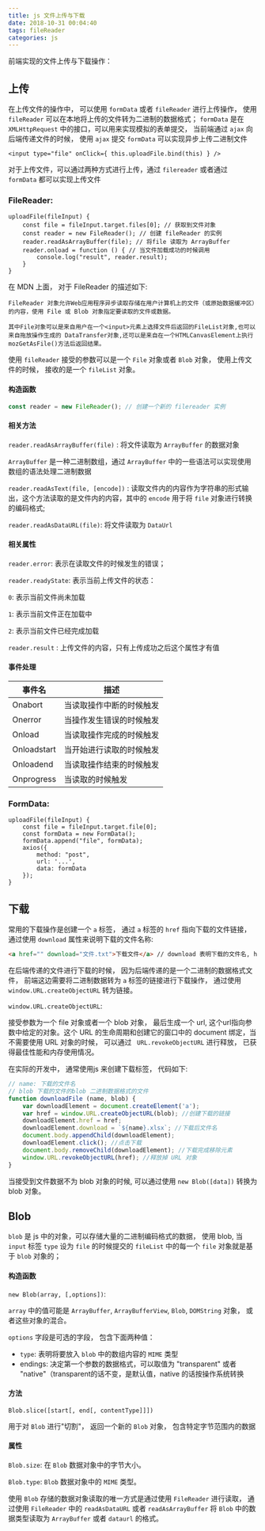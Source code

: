 ```yaml
---
title: js 文件上传与下载
date: 2018-10-31 00:04:40
tags: fileReader
categories: js
---
```


前端实现的文件上传与下载操作：

## 上传

在上传文件的操作中， 可以使用  `formData` 或者 `fileReader` 进行上传操作， 使用 `fileReader` 可以在本地将上传的文件转为二进制的数据格式； `formData` 是在 `XMLHttpRequest` 中的接口，可以用来实现模拟的表单提交， 当前端通过 `ajax` 向后端传递文件的时候， 使用 `ajax` 提交 `formData` 可以实现异步上传二进制文件

```react
<input type="file" onClick={ this.uploadFile.bind(this) } />
```

对于上传文件，可以通过两种方式进行上传，通过 `filereader` 或者通过 `formData` 都可以实现上传文件

### FileReader:

```react
uploadFile(fileInput) {
    const file = fileInput.target.files[0]; // 获取到文件对象
    const reader = new FileReader(); // 创建 fileReader 的实例
    reader.readAsArrayBuffer(file); // 将file 读取为 ArrayBuffer 
    reader.onload = function () { // 当文件加载成功的时候调用
        console.log("result", reader.result);
    }
}
```

在 MDN 上面， 对于  FileReader 的描述如下:

```
FileReader 对象允许Web应用程序异步读取存储在用户计算机上的文件（或原始数据缓冲区）的内容，使用 File 或 Blob 对象指定要读取的文件或数据。

其中File对象可以是来自用户在一个<input>元素上选择文件后返回的FileList对象,也可以来自拖放操作生成的 DataTransfer对象,还可以是来自在一个HTMLCanvasElement上执行mozGetAsFile()方法后返回结果。  
```

使用 `fileReader` 接受的参数可以是一个 `File` 对象或者 `Blob` 对象， 使用上传文件的时候， 接收的是一个 `fileList` 对象。

#### 构造函数

```javascript
const reader = new FileReader(); // 创建一个新的 filereader 实例
```

#### 相关方法

`reader.readAsArrayBuffer(file)` : 将文件读取为 `ArrayBuffer` 的数据对象

`ArrayBuffer` 是一种二进制数组，通过 `ArrayBuffer` 中的一些语法可以实现使用数组的语法处理二进制数据

`reader.readAsText(file, [encode])` : 读取文件内的内容作为字符串的形式输出，这个方法读取的是文件内的内容，其中的 `encode` 用于将 `file` 对象进行转换的编码格式;

`reader.readAsDataURL(file)`: 将文件读取为 `DataUrl`

#### 相关属性

`reader.error`: 表示在读取文件的时候发生的错误；

`reader.readyState`: 表示当前上传文件的状态：

`0`: 表示当前文件尚未加载

`1`: 表示当前文件正在加载中

`2`: 表示当前文件已经完成加载

`reader.result` : 上传文件的内容，只有上传成功之后这个属性才有值

#### 事件处理

| 事件名         | 描述           |
| ----------- | ------------ |
| Onabort     | 当读取操作中断的时候触发 |
| Onerror     | 当操作发生错误的时候触发 |
| Onload      | 当读取操作完成的时候触发 |
| Onloadstart | 当开始进行读取的时候触发 |
| Onloadend   | 当读取操作结束的时候触发 |
| Onprogress  | 当读取的时候触发     |



### FormData:

```react
uploadFile(fileInput) {
    const file = fileInput.target.file[0];
    const formData = new FormData();
    formData.append("file", formData);
    axios({
        method: "post",
        url: '...',
        data: formData
    });
}
```



## 下载

常用的下载操作是创建一个 `a` 标签， 通过 `a` 标签的 `href` 指向下载的文件链接，通过使用 `download` 属性来说明下载的文件名称:

```html
<a href="" download="文件.txt">下载文件</a> // download 表明下载的文件名, href 指向下载的文件的地址
```

在后端传递的文件进行下载的时候， 因为后端传递的是一个二进制的数据格式文件， 前端这边需要将二进制数据转为 `a` 标签的链接进行下载操作， 通过使用 `window.URL.createObjectURL` 转为链接。

`window.URL.createObjectURL`:

接受参数为一个 file 对象或者一个 blob 对象， 最后生成一个 url, 这个url指向参数中给定的对象。这个 URL 的生命周期和创建它的窗口中的 document 绑定，当不需要使用 URL 对象的时候， 可以通过  ` URL.revokeObjectURL` 进行释放， 已获得最佳性能和内存使用情况。

在实际的开发中， 通常使用js 来创建下载标签， 代码如下:

```javascript
// name: 下载的文件名
// blob 下载的文件的blob 二进制数据格式的文件
function downloadFile (name, blob) {
    var downloadElement = document.createElement('a');
    var href = window.URL.createObjectURL(blob); //创建下载的链接
    downloadElement.href = href;
    downloadElement.download = `${name}.xlsx`; //下载后文件名
    document.body.appendChild(downloadElement);
    downloadElement.click(); //点击下载
    document.body.removeChild(downloadElement); //下载完成移除元素
    window.URL.revokeObjectURL(href); //释放掉 URL 对象 
}
```

当接受到文件数据不为 blob 对象的时候, 可以通过使用 `new Blob([data])`  转换为 blob 对象。



## Blob

`blob` 是 js 中的对象，可以存储大量的二进制编码格式的数据， 使用 blob, 当 `input` 标签 `type` 设为 `file` 的时候提交的 `fileList` 中的每一个 `file` 对象就是基于 `blob` 对象的；

#### 构造函数

` new Blob(array, [,options]) `:

`array` 中的值可能是 `ArrayBuffer`, `ArrayBufferView`, `Blob`, `DOMString` 对象， 或者这些对象的混合。

`options` 字段是可选的字段， 包含下面两种值：

- `type`: 表明将要放入 `blob` 中的数组内容的 `MIME` 类型
- endings: 决定第一个参数的数据格式，可以取值为 "transparent" 或者 "native"（transparent的话不变，是默认值，native 的话按操作系统转换

#### 方法

`Blob.slice([start[, end[, contentType]]])`

用于对 `Blob` 进行"切割"， 返回一个新的 `Blob` 对象， 包含特定字节范围内的数据

#### 属性

`Blob.size`: 在 `Blob` 数据对象中的字节大小。

`Blob.type`: `Blob` 数据对象中的 `MIME` 类型。

使用 `Blob` 存储的数据对象读取的唯一方式是通过使用 `FileReader` 进行读取， 通过使用 `FileReader` 中的 `readAsDataURL` 或者 `readAsArrayBuffer` 将 `Blob` 中的数据类型读取为 `ArrayBuffer` 或者 `dataurl` 的格式。

